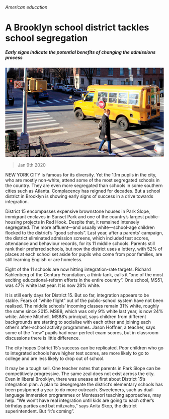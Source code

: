###### American education

# A Brooklyn school district tackles school segregation 

##### Early signs indicate the potential benefits of changing the admissions process 

![image](images/20200111_USP001_0.jpg) 

> Jan 9th 2020 

NEW YORK CITY is famous for its diversity. Yet the 1.1m pupils in the city, who are mostly non-white, attend some of the most segregated schools in the country. They are even more segregated than schools in some southern cities such as Atlanta. Complacency has reigned for decades. But a school district in Brooklyn is showing early signs of success in a drive towards integration. 

District 15 encompasses expensive brownstone houses in Park Slope, immigrant enclaves in Sunset Park and one of the country’s largest public-housing projects in Red Hook. Despite that, it remained intensely segregated. The more affluent—and usually white—school-age children flocked to the district’s “good schools”. Last year, after a parents’ campaign, the district eliminated admission screens, which included test scores, attendance and behaviour records, for its 11 middle schools. Parents still rank their preferred schools, but now the district uses a lottery, with 52% of places at each school set aside for pupils who come from poor families, are still learning English or are homeless.

Eight of the 11 schools are now hitting integration-rate targets. Richard Kahlenberg of the Century Foundation, a think-tank, calls it “one of the most exciting educational-reform efforts in the entire country”. One school, MS51, was 47% white last year. It is now 28% white. 

It is still early days for District 15. But so far, integration appears to be stable. Fears of “white flight” out of the public-school system have not been realised. The middle schools’ incoming classes remain 31% white, roughly the same since 2015. MS88, which was only 9% white last year, is now 24% white. Ailene Mitchell, MS88’s principal, says children from different backgrounds are starting to socialise with each other and joining each other’s after-school activity programmes. Jason Hoffner, a teacher, says some of the “new” pupils had near-perfect exam scores, but in classroom discussions there is little difference. 

The city hopes District 15’s success can be replicated. Poor children who go to integrated schools have higher test scores, are more likely to go to college and are less likely to drop out of school.

It may be a tough sell. One teacher notes that parents in Park Slope can be competitively progressive. The same zeal does not exist across the city. Even in liberal Brooklyn, there was unease at first about District 15’s integration plan. A plan to desegregate the district’s elementary schools has been postponed a year to do more outreach. Sweeteners, such as dual-language immersion programmes or Montessori teaching approaches, may help. “We won’t have real integration until kids are going to each other’s birthday parties and bat mitzvahs,” says Anita Skop, the district superintendent. But “it’s coming”.

